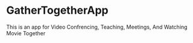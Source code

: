 # GatherTogetherApp
This is an app for Video Confrencing, Teaching, Meetings, And Watching Movie Together 
